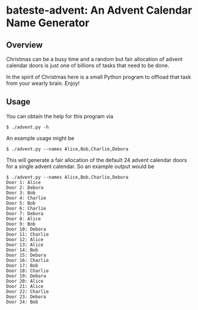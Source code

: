 # bateste-advent: An Advent Calendar Name Generator

## Overview

Christmas can be a busy time and a random but fair allocation of
advent calendar doors is just one of billions of tasks that need to be
done.

In the spirit of Christmas here is a small Python program to offload
that task from your wearly brain. Enjoy!

## Usage

You can obtain the help for this program via
```
$ ./advent.py -h
```
An example usage might be
```
$ ./advent.py --names Alice,Bob,Charlie,Debora
```
This will generate a fair allocation of the default 24 advent calendar
doors for a single advent calendar. So an example output would be
```
$ ./advent.py --names Alice,Bob,Charlie,Debora
Door 1: Alice
Door 2: Debora
Door 3: Bob
Door 4: Charlie
Door 5: Bob
Door 6: Charlie
Door 7: Debora
Door 8: Alice
Door 9: Bob
Door 10: Debora
Door 11: Charlie
Door 12: Alice
Door 13: Alice
Door 14: Bob
Door 15: Debora
Door 16: Charlie
Door 17: Bob
Door 18: Charlie
Door 19: Debora
Door 20: Alice
Door 21: Alice
Door 22: Charlie
Door 23: Debora
Door 24: Bob

```
